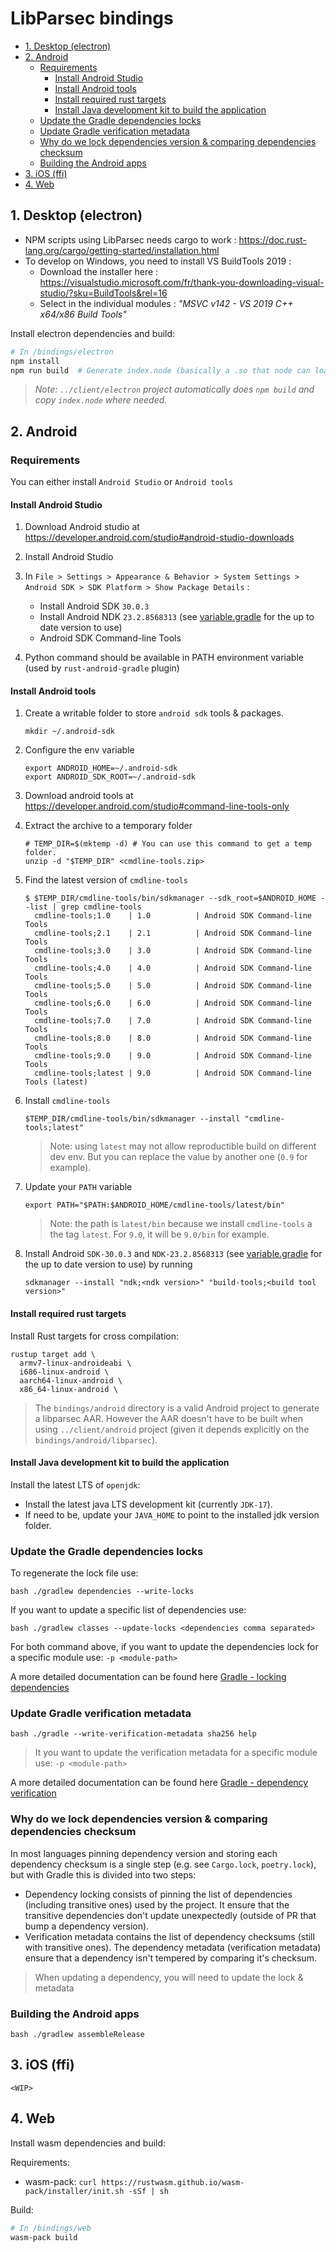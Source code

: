 # LibParsec bindings

- [1. Desktop (electron)](#1-desktop-electron)
- [2. Android](#2-android)
  - [Requirements](#requirements)
    - [Install Android Studio](#install-android-studio)
    - [Install Android tools](#install-android-tools)
    - [Install required rust targets](#install-required-rust-targets)
    - [Install Java development kit to build the application](#install-java-development-kit-to-build-the-application)
  - [Update the Gradle dependencies locks](#update-the-gradle-dependencies-locks)
  - [Update Gradle verification metadata](#update-gradle-verification-metadata)
  - [Why do we lock dependencies version \& comparing dependencies checksum](#why-do-we-lock-dependencies-version--comparing-dependencies-checksum)
  - [Building the Android apps](#building-the-android-apps)
- [3. iOS (ffi)](#3-ios-ffi)
- [4. Web](#4-web)

## 1. Desktop (electron)

- NPM scripts using LibParsec needs cargo to work : <https://doc.rust-lang.org/cargo/getting-started/installation.html>
- To develop on Windows, you need to install VS BuildTools 2019 :
  - Download the installer here : <https://visualstudio.microsoft.com/fr/thank-you-downloading-visual-studio/?sku=BuildTools&rel=16>
  - Select in the individual modules : *"MSVC v142 - VS 2019 C++ x64/x86 Build Tools"*

Install electron dependencies and build:

```bash
# In /bindings/electron
npm install
npm run build  # Generate index.node (basically a .so that node can load)
```

> *Note: `../client/electron` project automatically does `npm build` and copy `index.node` where needed.*

## 2. Android

### Requirements

You can either install `Android Studio` or `Android tools`

#### Install Android Studio

1. Download Android studio at <https://developer.android.com/studio#android-studio-downloads>
2. Install Android Studio
3. In `File > Settings > Appearance & Behavior > System Settings > Android SDK > SDK Platform > Show Package Details` :

    - Install Android SDK `30.0.3`
    - Install Android NDK `23.2.8568313` (see [variable.gradle](../client/android/variables.gradle) for the up to date version to use)
    - Android SDK Command-line Tools

4. Python command should be available in PATH environment variable (used by `rust-android-gradle` plugin)

#### Install Android tools

1. Create a writable folder to store `android sdk` tools & packages.

   ```shell
   mkdir ~/.android-sdk
   ```

2. Configure the env variable

   ```shell
   export ANDROID_HOME=~/.android-sdk
   export ANDROID_SDK_ROOT=~/.android-sdk
   ```

3. Download android tools at <https://developer.android.com/studio#command-line-tools-only>
4. Extract the archive to a temporary folder

   ```shell
   # TEMP_DIR=$(mktemp -d) # You can use this command to get a temp folder.
   unzip -d "$TEMP_DIR" <cmdline-tools.zip>
   ```

5. Find the latest version of `cmdline-tools`

   ```shell
   $ $TEMP_DIR/cmdline-tools/bin/sdkmanager --sdk_root=$ANDROID_HOME --list | grep cmdline-tools
     cmdline-tools;1.0    | 1.0          | Android SDK Command-line Tools
     cmdline-tools;2.1    | 2.1          | Android SDK Command-line Tools
     cmdline-tools;3.0    | 3.0          | Android SDK Command-line Tools
     cmdline-tools;4.0    | 4.0          | Android SDK Command-line Tools
     cmdline-tools;5.0    | 5.0          | Android SDK Command-line Tools
     cmdline-tools;6.0    | 6.0          | Android SDK Command-line Tools
     cmdline-tools;7.0    | 7.0          | Android SDK Command-line Tools
     cmdline-tools;8.0    | 8.0          | Android SDK Command-line Tools
     cmdline-tools;9.0    | 9.0          | Android SDK Command-line Tools
     cmdline-tools;latest | 9.0          | Android SDK Command-line Tools (latest)
   ```

6. Install `cmdline-tools`

   ```shell
   $TEMP_DIR/cmdline-tools/bin/sdkmanager --install "cmdline-tools;latest"
   ```

   > Note: using `latest` may not allow reproductible build on different dev env.
   > But you can replace the value by another one (`0.9` for example).

7. Update your `PATH` variable

   ```shell
   export PATH="$PATH:$ANDROID_HOME/cmdline-tools/latest/bin"
   ```

   > Note: the path is `latest/bin` because we install `cmdline-tools` a the tag `latest`.
   > For `9.0`, it will be `9.0/bin` for example.

8. Install Android `SDK-30.0.3` and `NDK-23.2.8568313` (see [variable.gradle](../client/android/variables.gradle) for the up to date version to use) by running

    ```shell
    sdkmanager --install "ndk;<ndk version>" "build-tools;<build tool version>"
    ```

#### Install required rust targets

Install Rust targets for cross compilation:

```shell
rustup target add \
  armv7-linux-androideabi \
  i686-linux-android \
  aarch64-linux-android \
  x86_64-linux-android \
```

> The `bindings/android` directory is a valid Android project to generate a libparsec AAR.
> However the AAR doesn't have to be built when using `../client/android` project (given it depends explicitly on the `bindings/android/libparsec`).

#### Install Java development kit to build the application

Install the latest LTS of `openjdk`:

- Install the latest java LTS development kit (currently `JDK-17`).
- If need to be, update your `JAVA_HOME` to point to the installed jdk version folder.

### Update the Gradle dependencies locks

To regenerate the lock file use:

```shell
bash ./gradlew dependencies --write-locks
```

If you want to update a specific list of dependencies use:

```shell
bash ./gradlew classes --update-locks <dependencies comma separated>
```

For both command above, if you want to update the dependencies lock for a specific module use: `-p <module-path>`

A more detailed documentation can be found here [Gradle - locking dependencies](https://docs.gradle.org/current/userguide/dependency_locking.html)

### Update Gradle verification metadata

```shell
bash ./gradle --write-verification-metadata sha256 help
```

> It you want to update the verification metadata for a specific module use: `-p <module-path>`

A more detailed documentation can be found here [Gradle - dependency verification](https://docs.gradle.org/current/userguide/dependency_verification.html#sub:enabling-verification)

### Why do we lock dependencies version & comparing dependencies checksum

In most languages pinning dependency version and storing each dependency checksum is a single step (e.g. see `Cargo.lock`, `poetry.lock`), but with Gradle this is divided into two steps:

- Dependency locking consists of pinning the list of dependencies (including transitive ones) used by the project.
  It ensure that the transitive dependencies don't update unexpectedly (outside of PR that bump a dependency version).
- Verification metadata contains the list of dependency checksums (still with transitive ones).
  The dependency metadata (verification metadata) ensure that a dependency isn't tempered by comparing it's checksum.

> When updating a dependency, you will need to update the lock & metadata

### Building the Android apps

```shell
bash ./gradlew assembleRelease
```

## 3. iOS (ffi)

`<WIP>`

## 4. Web

Install wasm dependencies and build:

Requirements:

- wasm-pack: `curl https://rustwasm.github.io/wasm-pack/installer/init.sh -sSf | sh`

Build:

```bash
# In /bindings/web
wasm-pack build
```
